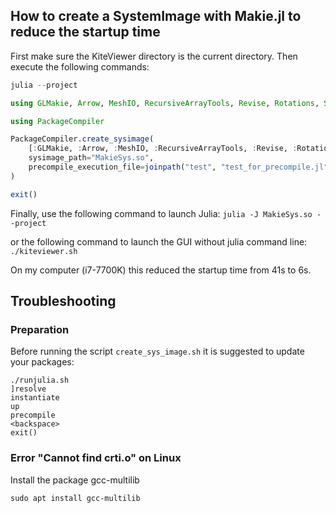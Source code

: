 
## How to create a SystemImage with Makie.jl to reduce the startup time

First make sure the KiteViewer directory is the current directory. Then execute the following commands:

```julia
julia --project

using GLMakie, Arrow, MeshIO, RecursiveArrayTools, Revise, Rotations, StaticArrays, StructArrays, YAML

using PackageCompiler

PackageCompiler.create_sysimage(
    [:GLMakie, :Arrow, :MeshIO, :RecursiveArrayTools, :Revise, :Rotations, :StaticArrays, :StructArrays, :YAML];
    sysimage_path="MakieSys.so",
    precompile_execution_file=joinpath("test", "test_for_precompile.jl")
)

exit()
```

Finally, use the following command to launch Julia:
```julia -J MakieSys.so --project```

or the following command to launch the GUI without julia command line:
```./kiteviewer.sh```

On my computer (i7-7700K) this reduced the startup time from 41s to 6s.

## Troubleshooting
### Preparation
Before running the script ```create_sys_image.sh``` it is suggested to update your packages:

```
./runjulia.sh
]resolve
instantiate
up
precompile
<backspace>
exit()
```

### Error "Cannot find crti.o" on Linux
Install the package gcc-multilib
```
sudo apt install gcc-multilib
``` 
